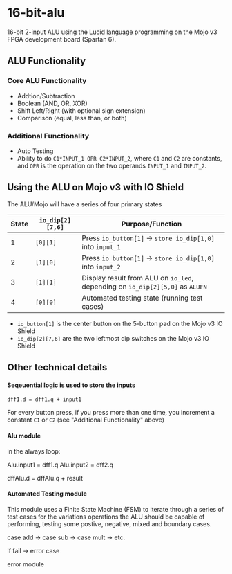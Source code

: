 # 16-bit-alu

16-bit 2-input ALU using the Lucid language programming on the Mojo v3 FPGA development board (Spartan 6).

## ALU Functionality

### Core ALU Functionality

* Addtion/Subtraction
* Boolean (AND, OR, XOR)
* Shift Left/Right (with optional sign extension)
* Comparison (equal, less than, or both)

### Additional Functionality

* Auto Testing
* Ability to do `C1*INPUT_1 OPR C2*INPUT_2`, where `C1` and `C2` are constants, and `OPR` is the operation on the two operands `INPUT_1` and `INPUT_2`.

## Using the ALU on Mojo v3 with IO Shield

The ALU/Mojo will have a series of four primary states

State | `io_dip[2][7,6]` | Purpose/Function
------|----------------|------------------
1 | `[0][1]` | Press `io_button[1]` -> `store io_dip[1,0]` into `input_1`
2 | `[1][0]` | Press `io_button[1]` -> `store io_dip[1,0]` into `input_2`
3 | `[1][1]` | Display result from ALU on `io_led`, depending on `io_dip[2][5,0]` as `ALUFN`
4 | `[0][0]` | Automated testing state (running test cases)

* `io_button[1]` is the center button on the 5-button pad on the Mojo v3 IO Shield
* `io_dip[2][7,6]` are the two leftmost dip switches on the Mojo v3 IO Shield

## Other technical details

#### Seqeuential logic is used to store the inputs

`dff1.d = dff1.q + input1`

For every button press, if you press more than one time, you increment a constant `C1` or `C2` (see "Additional Functionality" above)

#### Alu module 

in the always loop:

Alu.input1 = dff1.q
Alu.input2 = dff2.q

dffAlu.d = dffAlu.q + result

#### Automated Testing module

This module uses a Finite State Machine (FSM) to iterate through a series of test cases for the variations operations the ALU should be capable of performing, testing some postive, negative, mixed and boundary cases.

case add -> case sub -> case mult -> etc.

if fail -> error case

error module



